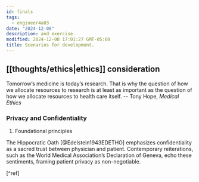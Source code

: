 ```yaml
---
id: finals
tags:
  - engineer4a03
date: "2024-12-08"
description: and exercise.
modified: 2024-12-08 17:01:27 GMT-05:00
title: Scenarios for development.
---
```


## [[thoughts/ethics|ethics]] consideration

<p class="quotes">
  Tomorrow’s medicine is today’s research. That is why the question of how we allocate resources to research is at least as important as the question of how we allocate resources to health care itself. -- Tony Hope, <i>Medical Ethics</i>
</p>

### Privacy and Confidentiality

1. Foundational principles

The Hippocratic Oath [@Edelstein1943EDETHO] emphasizes confidentiality as a sacred trust between physician and patient. Contemporary reiterations, such as the World Medical Association’s Declaration of Geneva, echo these sentiments, framing patient privacy as non-negotiable.

[^ref]
